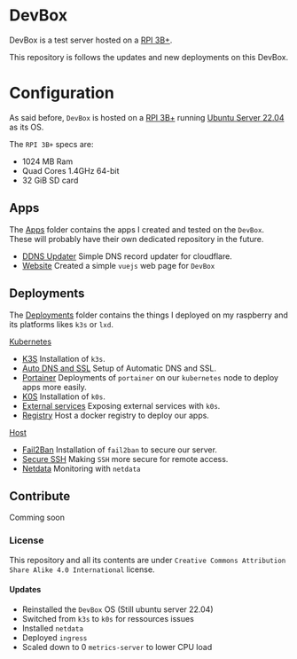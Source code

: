 # DevBox

DevBox is a test server hosted on a [RPI 3B+](https://www.raspberrypi.com/products/raspberry-pi-3-model-b-plus/).

This repository is follows the updates and new deployments on this DevBox.

# Configuration

As said before, `DevBox` is hosted on a [RPI 3B+](https://www.raspberrypi.com/products/raspberry-pi-3-model-b-plus/) running [Ubuntu Server 22.04](https://ubuntu.com/download/server) as its OS.

The `RPI 3B+` specs are:
- 1024 MB Ram
- Quad Cores 1.4GHz 64-bit
- 32 GiB SD card

## Apps

The [Apps](Apps/) folder contains the apps I created and tested on the `DevBox`.
These will probably have their own dedicated repository in the future.

- [DDNS Updater](Apps/DDNS_Updater/README.md) Simple DNS record updater for cloudflare.
- [Website](Apps/website/README.md) Created a simple `vuejs` web page for `DevBox`

## Deployments

The [Deployments](Deployments/) folder contains the things I deployed on my raspberry and its platforms likes `k3s` or `lxd`.

[Kubernetes](Deployments/kubernetes/)
- [K3S](Deployments/kubernetes/k3s/README.md) Installation of `k3s`.
- [Auto DNS and SSL](Deployments/kubernetes/auto-dns-ssl/README.md) Setup of Automatic DNS and SSL.
- [Portainer](Deployments/kubernetes/portainer/README.md) Deployments of `portainer` on our `kubernetes` node to deploy apps more easily.
- [K0S](Deployments/kubernetes/k0s/README.md) Installation of `k0s`.
- [External services](Deployments/kubernetes/expose-external-service/README.md) Exposing external services with `k0s`.
- [Registry]() Host a docker registry to deploy our apps.

[Host](Deployments/host/)
- [Fail2Ban](Deployments/host/fail2ban/README.md) Installation of `fail2ban` to secure our server.
- [Secure SSH](Deployments/host/secure_ssh/README.md) Making `SSH` more secure for remote access.
- [Netdata](Deployments/host/netdata/README.md) Monitoring with `netdata`

## Contribute

Comming soon

### License

This repository and all its contents are under `Creative Commons Attribution Share Alike 4.0 International` license.

#### Updates

- Reinstalled the `DevBox` OS (Still ubuntu server 22.04)
- Switched from `k3s` to `k0s` for ressources issues
- Installed `netdata`
- Deployed `ingress`
- Scaled down to 0 `metrics-server` to lower CPU load